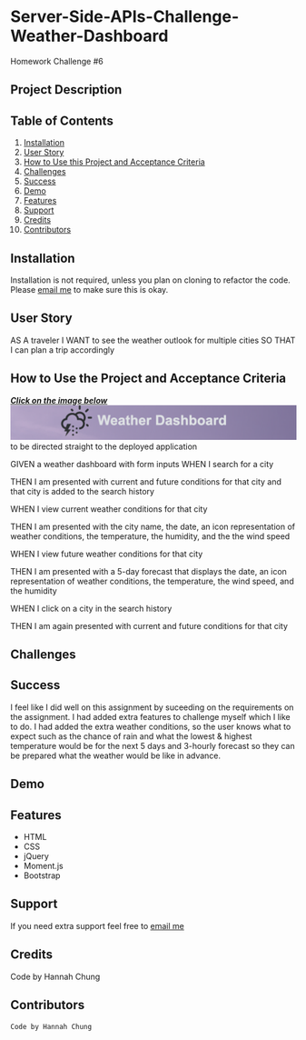 # Server-Side-APIs-Challenge-Weather-Dashboard
Homework Challenge #6




## Project Description

<!-- For this assignment we had to create a weather dashboard. We had to make sure that when first opening the applcation the current weather shows, and the next five days and 3-hourly weather shows. In those cards, the current city, weather condition with icon, humidity, wind speed, and date are in them. When the user searches for a weather in a city it will automatically display what I had just mentioned. For the date I used the moment.js code where it shows the date, year, day of the week, and the time. The user can either search using the city or city, state code, and country code. When the user clicks on a history city of their search it will take them back to that search and show the weather. When the user searches for the same city it won't appear again. The city also persists after they click refresh. I had also added a "clear history" button just in case the user wants to start fresh. The background also changes according to what the weather conditions is.  In the cards I had also added additional weather conditions just in case the user likes to get more indepth information on the weather. My live page can be seen in the <a href="#Table of Contents">Table of Contents</a> section. HTML, CSS, jQuery, Bootstrap, and Moment.js are all used on this application. It is also responsive to all devices: laptop,tablets, and mobile. You can <a href=https://github.com/hannybear88/Server-Side-APIs-Challenge-Weather-Dashboard>Click here</a>  to see my code for this project.  -->



## Table of Contents
<nav>
    <ol>
        <li><a href="#Installation">Installation</a></li>
        <li><a href="User Story">User Story</a></li>
         <li><a href="#How to Use this Project and Acceptance Criteria">How to Use this Project and Acceptance Criteria</a></li>
          <li><a href="#Challenges">Challenges</a></li>
        <li><a href="#Success">Success</a></li>
         <li><a href="Demo">Demo</a></li>
          <li><a href="#Features">Features</a></li>
        <li><a href="#Support">Support</a></li>
        <li><a href="#Credits">Credits</a></li>
        <li><a href="#Contributors">Contributors</a></li>
    </ol>
</nav>

## Installation

Installation is not required, unless you plan on cloning to refactor the code. Please <a href="mailto:hannahkchung88@gmail.com">email me</a> to make sure this is okay. 

## User Story

AS A traveler
I WANT to see the weather outlook for multiple cities
SO THAT I can plan a trip accordingly

## How to Use the Project and Acceptance Criteria
<u><i><strong>Click on the image below</strong></i></u></a> 
<a href= "https://hannybear88.github.io/Server-Side-APIs-Challenge-Weather-Dashboard"><img src="./assets/images/Weather-Dashboard-Icon-and-Title.png" alt = "direct link to deployed application" /></a>
to be directed straight to the deployed application

GIVEN a weather dashboard with form inputs
WHEN I search for a city

THEN I am presented with current and future conditions for that city and that city is added to the search history

WHEN I view current weather conditions for that city

THEN I am presented with the city name, the date, an icon representation of weather conditions, the temperature, the humidity, and the the wind speed

WHEN I view future weather conditions for that city

THEN I am presented with a 5-day forecast that displays the date, an icon representation of weather conditions, the temperature, the wind speed, and the humidity

WHEN I click on a city in the search history

THEN I am again presented with current and future conditions for that city

<!-- GIVEN I am using a daily planner to create a schedule
WHEN I open the planner<br>
THEN the current day is displayed at the top of the calendar
<img src="./assets/images/Weather-Dashboard-Icon-and-Title.png" /> -->

<!-- WHEN I scroll down
THEN I am presented with time blocks for standard business hours
<img src="./assets/images/Work-Day-Timeblocks-Shown.png" />


WHEN I view the time blocks for that day
THEN each time block is color-coded to indicate whether it is in the past, present, or future
<img src="./assets/images/Color-Coded-Past-Present-Future.png" />

Past = GRAY
<img src="./assets/images/Work-Day-Schedule-Past.png" />

present = RED
<img src="./assets/images/Work-Day-Schedule-Present.png" />

Future = GREEN
<img src="./assets/images/Work-Day-Schedule-Future.png" />

WHEN I click into a time block
<img src="./assets/images/User-Clicks-on-Timeblock.png" />

THEN I can enter an event
<img src="./assets/images/User-Enters-Schedule-in-Timeblock.png" />
<img src="./assets/images/User-Entered-Schedule-in-Timeblock.png" />

WHEN I click the save button for that time block
<img src="./assets/images/User-Clicks-Save-to-Save-Their-Schedule-of-the-Day.png" />

THEN the text for that event is saved in local storage
<img src="./assets/images/User-Saves-Their-Schedule-of-Their-Day.png" /> 


WHEN I refresh the page
THEN the saved events persist
<img src="./assets/images/User-Schedule-of-Their-Day-Saves-Persists-After-Refresh.png" />
<img src="./assets/images/Schedule-Persists-After-Clicking-Refresh.gif"/> -->

## Challenges
<!-- This assignment was a challenging by figuring out how to fetch the api. Even though this assignment was challenging, it was quite enjoyable because I do like knowing what the weather is like especially on days I have plans where would be takrn plsvr outside most of the day if not all day. It is also very useful to know the weather in advance, so I am prepared to drive in a weather other than the weather conditions being sunny and clear. It also helps me how I should dress up and if I need to bring extra clothes depending on the weather. I'd like to eventually challenge myself on this project by adding an option of having a section where it leads to a planner and jot down notes according to the weather. 

I wanted to add the UV Index in the cards, however, unfortunately it isn't available for free anymore. 
<!-- I had also wanted to add the weather snow conditions, but I  -->

## Success
I feel like I did well on this assignment by suceeding on the requirements on the assignment. I had added extra features to challenge myself which I like to do. I had added the extra weather conditions, so the user knows what to expect such as the chance of rain and what the lowest & highest temperature would be for the next 5 days and 3-hourly forecast so they can be prepared what the weather would be like in advance.



## Demo

<!-- WORK DAY SCHEDULER SCREENSHOT
<img src="./assets/images/Work-Day-Schedule-Screenshot.png" /> -->


## Features

<ul>
    <li>HTML</li>
    <li>CSS</li>
    <li>jQuery</li>
    <li>Moment.js</li>
    <li>Bootstrap</li> 
</ul>

## Support

If you need extra support feel free to <a href="mailto:hannahkchung88@gmail.com">email me</a>



## Credits


Code by Hannah Chung
   

## Contributors

    Code by Hannah Chung
   

